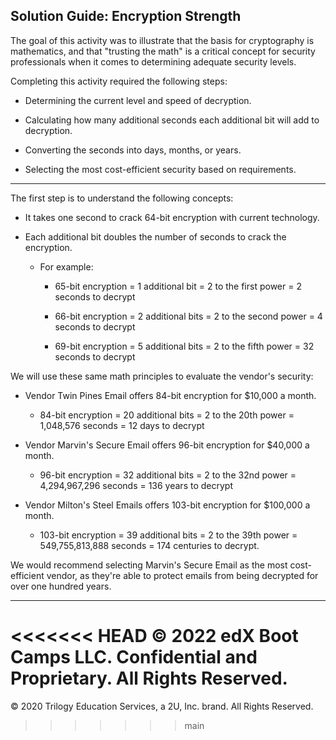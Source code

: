## Solution Guide: Encryption Strength
The goal of this activity was to illustrate that the basis for cryptography is mathematics, and that "trusting the math" is a critical concept for security professionals when it comes to determining adequate security levels.

Completing this activity required the following steps:

- Determining the current level and speed of decryption.

- Calculating how many additional seconds each additional bit will add to decryption.

- Converting the seconds into days, months, or years.

- Selecting the most cost-efficient security based on requirements.
---


The first step is to understand the following concepts:
  
  - It takes one second to crack 64-bit encryption with current technology.
  
  - Each additional bit doubles the number of seconds to crack the encryption.
  
    - For example:
  
      - 65-bit encryption = 1 additional bit = 2 to the first power =  2 seconds to decrypt
  
      - 66-bit encryption = 2 additional bits = 2 to the second power = 4 seconds to decrypt
      
      - 69-bit encryption = 5 additional bits = 2 to the fifth power = 32 seconds to decrypt
      
We will use these same math principles to evaluate the vendor's security:      
      
 - Vendor Twin Pines Email offers 84-bit encryption for $10,000 a month.
     
     - 84-bit encryption = 20 additional bits = 2 to the 20th power =  1,048,576 seconds = 12 days to decrypt
     
 - Vendor Marvin's Secure Email offers 96-bit encryption for $40,000 a month.
     
     - 96-bit encryption = 32 additional bits = 2 to the 32nd power =  4,294,967,296 seconds = 136 years to decrypt   
     
 - Vendor Milton's Steel Emails offers 103-bit encryption for $100,000 a month.
     
     - 103-bit encryption = 39 additional bits = 2 to the 39th power =  549,755,813,888 seconds = 174 centuries to decrypt.       

We would recommend selecting Marvin's Secure Email as the most cost-efficient vendor, as they're able to protect emails from being decrypted for over one hundred years.

---
<<<<<<< HEAD
© 2022 edX Boot Camps LLC. Confidential and Proprietary. All Rights Reserved.
=======
© 2020 Trilogy Education Services, a 2U, Inc. brand. All Rights Reserved.
>>>>>>> main
